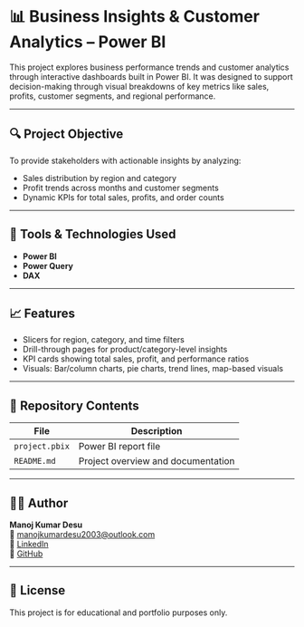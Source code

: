 # 📊 Business Insights & Customer Analytics – Power BI

This project explores business performance trends and customer analytics through interactive dashboards built in Power BI. It was designed to support decision-making through visual breakdowns of key metrics like sales, profits, customer segments, and regional performance.

---

## 🔍 Project Objective

To provide stakeholders with actionable insights by analyzing:
- Sales distribution by region and category
- Profit trends across months and customer segments
- Dynamic KPIs for total sales, profits, and order counts

---

## 🧰 Tools & Technologies Used

- **Power BI**
- **Power Query**
- **DAX**

---

## 📈 Features

- Slicers for region, category, and time filters
- Drill-through pages for product/category-level insights
- KPI cards showing total sales, profit, and performance ratios
- Visuals: Bar/column charts, pie charts, trend lines, map-based visuals

---

## 📂 Repository Contents

| File | Description |
|------|-------------|
| `project.pbix` | Power BI report file |
| `README.md` | Project overview and documentation |

---

## 👨‍💼 Author

**Manoj Kumar Desu**  
📧 manojkumardesu2003@outlook.com  
🔗 [LinkedIn](https://linkedin.com/in/manoj-kumar-desu)  
🔗 [GitHub](https://github.com/manojkumar229)

---

## 📝 License

This project is for educational and portfolio purposes only.
